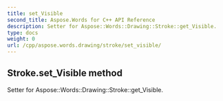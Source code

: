 ```yaml
---
title: set_Visible
second_title: Aspose.Words for C++ API Reference
description: Setter for Aspose::Words::Drawing::Stroke::get_Visible. 
type: docs
weight: 0
url: /cpp/aspose.words.drawing/stroke/set_visible/
---
```

## Stroke.set_Visible method


Setter for Aspose::Words::Drawing::Stroke::get_Visible. 

